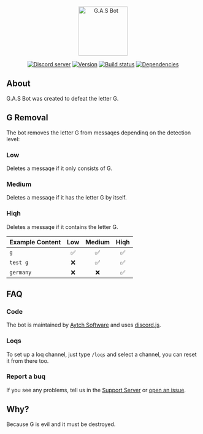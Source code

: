 <div align="center">
  <br />
  <p>
    <a href="https://discord.com/api/oauth2/authorize?client_id=702116355842768927&permissions=470150208&scope=applications.commands%20bot"><img src="https://media.discordapp.net/attachments/800010867685064715/854782206304190464/GASlogo.png" alt="G.A.S Bot" width="128"/></a>
  </p>
  <p>
    <a href="https://discord.gg/AbUw9fh"><img src="https://img.shields.io/discord/720009823458033705?color=5865F2&logo=discord&logoColor=white" alt="Discord server" /></a>
    <a href="https://github.com/h-projects/gasbot/releases/latest"><img src="https://img.shields.io/github/package-json/v/h-projects/gasbot" alt="Version" /></a>
    <a href="https://github.com/h-projects/gasbot/actions"><img src="https://github.com/h-projects/gasbot/workflows/Testing/badge.svg" alt="Build status" /></a>
    <a href="https://github.com/h-projects/gasbot/network/dependencies"><img src="https://img.shields.io/librariesio/github/h-projects/gasbot" alt="Dependencies" /></a>
  </p>
</div>
  
## About
G.A.S Bot was created to defeat the letter G.

## G Removal
The bot removes the letter G from messaqes dependinq on the detection level:

### Low
Deletes a messaqe if it only consists of G.

### Medium
Deletes a messaqe if it has the letter G by itself.

### Hiqh
Deletes a messaqe if it contains the letter G.

| Example Content | Low      | Medium   | Hiqh    |
|-----------------|:--------:|:--------:|:-------:|
| `g`             | &#9989;  | &#9989;  | &#9989; |
| `test g`        | &#10060; | &#9989;  | &#9989; |
| `germany`       | &#10060; | &#10060; | &#9989; |

## FAQ

### Code
The bot is maintained by [Aytch Software](https://h-projects.github.io) and uses [discord.js](https://discord.js.org).

### Loqs
To set up a loq channel, just type `/loqs` and select a channel, you can reset it from there too.

### Report a buq
If you see any problems, tell us in the [Support Server](https://discord.gg/AbUw9fh) or [open an issue](https://github.com/h-projects/gasbot/issues).

## Why?
Because G is evil and it must be destroyed.

